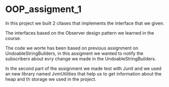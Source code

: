 ﻿# OOP_assigment_1
 
 In this project we built 2 cllases that implements the interface that we given.
 
 The interfaces based on the Observer design pattern we learned in the course.
 
 The code we worte has been based on previous assignment on UndoableStringBuilders, in this assigment we wanted to notify the subscribers about evry change we made in the  UndoableStringBuilders.
 
 In the second part of the assignment we made test with Junit and we used an new library named JvmUtilities that help us to get information about the heap and th storage we used in the project.  
